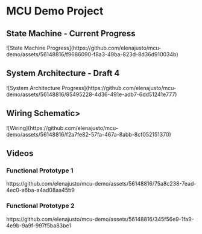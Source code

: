 # MCU Demo Project

<h2>State Machine - Current Progress</h2>
![State Machine Progress](https://github.com/elenajusto/mcu-demo/assets/56148816/f9686090-f8a3-49ba-823d-8d36d910034b)

<h2>System Architecture - Draft 4</h2>
![System Architecture Progress](https://github.com/elenajusto/mcu-demo/assets/56148816/85495228-4d36-491e-adb7-6dd51241e777)

<h2>Wiring Schematic></h2>
![Wiring](https://github.com/elenajusto/mcu-demo/assets/56148816/f2a7fe82-57fa-467a-8abb-8cf052151370)

<h2>Videos</h2>

<h3>Functional Prototype 1</h3>
https://github.com/elenajusto/mcu-demo/assets/56148816/75a8c238-7ead-4ec0-a6ba-a4ad08aa45b9

<h3>Functional Prototype 2</h3>
https://github.com/elenajusto/mcu-demo/assets/56148816/345f56e9-1fa9-4e9b-9a9f-997f5ba83be1

